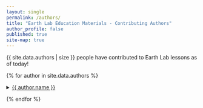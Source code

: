 ```yaml
---
layout: single
permalink: /authors/
title: "Earth Lab Education Materials - Contributing Authors"
author_profile: false
published: true
site-map: true
---
```



{{ site.data.authors | size }} people have contributed to Earth Lab lessons as
of today!

{% for author in site.data.authors %}

<details id="{{ author.slug }}">
  <summary>
    <a href="/authors/{{ author.slug }}" name="/authors/{{ author.slug }}">{{ author.name }}</a>
  </summary>
  {% if author.bio %}{{ author.bio }} {% endif %}
</details>

{% endfor %}
